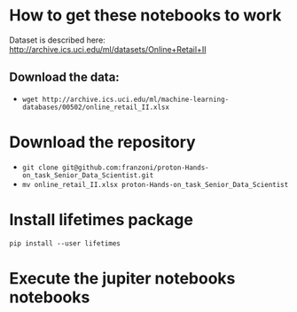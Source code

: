 # How to get these notebooks to work


Dataset is described here: http://archive.ics.uci.edu/ml/datasets/Online+Retail+II

## Download the data:
- ```wget http://archive.ics.uci.edu/ml/machine-learning-databases/00502/online_retail_II.xlsx```

# Download the repository
- ```git clone git@github.com:franzoni/proton-Hands-on_task_Senior_Data_Scientist.git```
- ```mv online_retail_II.xlsx proton-Hands-on_task_Senior_Data_Scientist```

# Install lifetimes package
  ```pip install --user lifetimes```

# Execute the jupiter notebooks notebooks 
